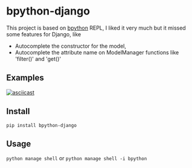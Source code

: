 # bpython-django

This project is based on [bpython](https://github.com/bpython/bpython) REPL, I liked it very much but it missed some features for Django, like
* Autocomplete the constructor for the model,
* Autocomplete the attribute name on ModelManager functions like 'filter()' and 'get()'

## Examples

[![asciicast](https://asciinema.org/a/443735.png)](https://asciinema.org/a/443735?speed=3&t=10)

## Install

`pip install bpython-django`

## Usage

`python manage shell`
or 
`python manage shell -i bpython`
